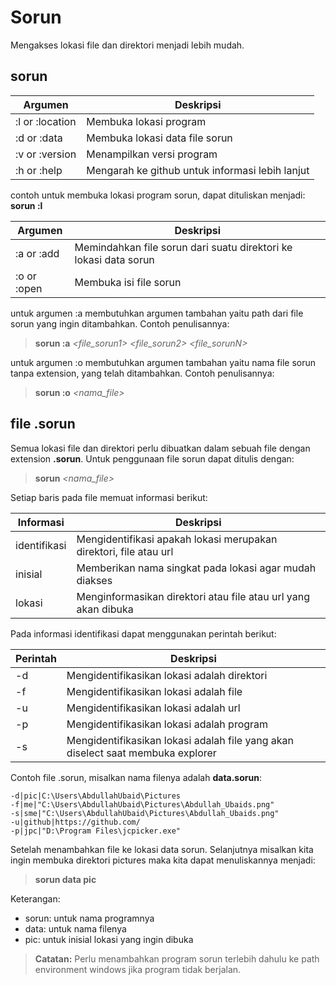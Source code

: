 # Sorun
Mengakses lokasi file dan direktori menjadi lebih mudah.



## **sorun** *<argumen>*

| Argumen         | Deskripsi                                       |
|-----------------|-------------------------------------------------|
| :l or :location | Membuka lokasi program                          |
| :d or :data     | Membuka lokasi data file sorun                  |
| :v or :version  | Menampilkan versi program                       |
| :h or :help     | Mengarah ke github untuk informasi lebih lanjut |

contoh untuk membuka lokasi program sorun, dapat dituliskan menjadi: 
**sorun :l**

| Argumen     | Deskripsi                                                    |
| ----------- | ------------------------------------------------------------ |
| :a or :add  | Memindahkan file sorun dari suatu direktori ke lokasi data sorun |
| :o or :open | Membuka isi file sorun                                       |

untuk argumen :a membutuhkan argumen tambahan yaitu path dari file sorun yang ingin ditambahkan. Contoh penulisannya:

> **sorun :a** *<file_sorun1>* *<file_sorun2>* *<file_sorunN>*

untuk argumen :o membutuhkan argumen tambahan yaitu nama file sorun tanpa extension, yang telah ditambahkan. Contoh penulisannya:

> **sorun :o** *<nama_file>*




## file .sorun

Semua lokasi file dan direktori perlu dibuatkan dalam sebuah file dengan extension **.sorun**. Untuk penggunaan file sorun dapat ditulis dengan:

> **sorun** *<nama_file>* *<inisial>*

Setiap baris pada file memuat informasi berikut:

| Informasi    | Deskripsi                                                    |
| ------------ | ------------------------------------------------------------ |
| identifikasi | Mengidentifikasi apakah lokasi merupakan direktori, file atau url |
| inisial      | Memberikan nama singkat pada lokasi agar mudah diakses       |
| lokasi       | Menginformasikan direktori atau file atau url yang akan dibuka |

Pada informasi identifikasi dapat menggunakan perintah berikut:

| Perintah | Deskripsi                                                                       |
|----------|---------------------------------------------------------------------------------|
| -d       | Mengidentifikasikan lokasi adalah direktori                                     |
| -f       | Mengidentifikasikan lokasi adalah file                                          |
| -u       | Mengidentifikasikan lokasi adalah url                                           |
| -p       | Mengidentifikasikan lokasi adalah program                                       |
| -s       | Mengidentifikasikan lokasi adalah file yang akan diselect saat membuka explorer |

Contoh file .sorun, misalkan nama filenya adalah **data.sorun**:

```sorun
-d|pic|C:\Users\AbdullahUbaid\Pictures
-f|me|"C:\Users\AbdullahUbaid\Pictures\Abdullah_Ubaids.png"
-s|sme|"C:\Users\AbdullahUbaid\Pictures\Abdullah_Ubaids.png"
-u|github|https://github.com/
-p|jpc|"D:\Program Files\jcpicker.exe"
```

Setelah menambahkan file ke lokasi data sorun. Selanjutnya misalkan kita ingin membuka direktori pictures maka kita dapat menuliskannya menjadi:

> **sorun data pic**

Keterangan:

- sorun: untuk nama programnya
- data: untuk nama filenya
- pic: untuk inisial lokasi yang ingin dibuka

> **Catatan:** Perlu menambahkan program sorun terlebih dahulu ke path environment windows jika program tidak berjalan.

